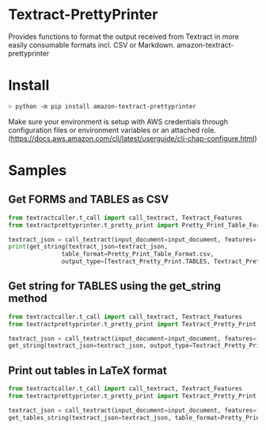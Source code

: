 # Textract-PrettyPrinter

Provides functions to format the output received from Textract in more easily consumable formats incl. CSV or Markdown.
amazon-textract-prettyprinter

# Install

```bash
> python -m pip install amazon-textract-prettyprinter
```

Make sure your environment is setup with AWS credentials through configuration files or environment variables or an attached role. (https://docs.aws.amazon.com/cli/latest/userguide/cli-chap-configure.html)

# Samples

## Get FORMS and TABLES as CSV

```python
from textractcaller.t_call import call_textract, Textract_Features
from textractprettyprinter.t_pretty_print import Pretty_Print_Table_Format, Textract_Pretty_Print, get_string

textract_json = call_textract(input_document=input_document, features=[Textract_Features.FORMS, Textract_Features.TABLES])
print(get_string(textract_json=textract_json,
               table_format=Pretty_Print_Table_Format.csv,
               output_type=[Textract_Pretty_Print.TABLES, Textract_Pretty_Print.FORMS]))
```

## Get string for TABLES using the get_string method

```python
from textractcaller.t_call import call_textract, Textract_Features
from textractprettyprinter.t_pretty_print import Textract_Pretty_Print, get_string

textract_json = call_textract(input_document=input_document, features=[Textract_Features.TABLES])
get_string(textract_json=textract_json, output_type=Textract_Pretty_Print.TABLES)
```

## Print out tables in LaTeX format

```python
from textractcaller.t_call import call_textract, Textract_Features
from textractprettyprinter.t_pretty_print import Textract_Pretty_Print, get_string

textract_json = call_textract(input_document=input_document, features=[Textract_Features.FORMS, Textract_Features.TABLES])
get_tables_string(textract_json=textract_json, table_format=Pretty_Print_Table_Format.latex)
```

